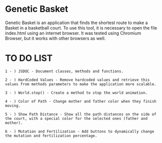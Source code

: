 # Genetic Basket
Genetic Basket is an application that finds the shortest route to make a Basket in a basketball court.
To use this tool, it is necessary to open the file index.html using an internet browser.
It was tested using Chromium Browser, but it works with other browsers as well.


# TO DO LIST

```
1 - ) JSDOC - Document classes, methods and functions.

2 - ) HardCoded Values - Remove hardcoded values and retrieve this values from methods parameters to make the application more scalable.

3 - ) World.stop() - Create a method to stop the world animation.

4 - ) Color of Path - Change mother and father color when they finish moving.

5 - ) Show Path Distance - Show all the path distances on the side of the court, with a special color for the selected ones (father and mother).

6 - ) Mutation and Fertilization - Add buttons to dynamically change the mutation and fertilization percentage.

```
